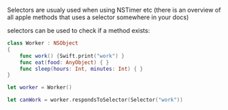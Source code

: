 Selectors are usualy used when using NSTimer etc (there is an overview of all apple methods that uses a selector somewhere in your docs)

selectors can be used to check if a method exists:
```swift
class Worker : NSObject
{
    func work() {Swift.print("work") }
    func eat(food: AnyObject) { }
    func sleep(hours: Int, minutes: Int) { }
}

let worker = Worker()

let canWork = worker.respondsToSelector(Selector("work"))
```